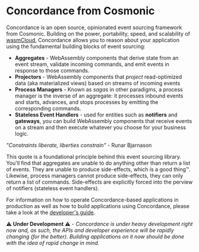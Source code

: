 # Concordance from Cosmonic
Concordance is an open source, opinionated event sourcing framework from Cosmonic. Building on the power, portability, speed, and scalability of [wasmCloud](https://wasmcloud.com), Concordance allows you to reason about your application using the fundamental building blocks of event sourcing:
* **Aggregates** - WebAssembly components that derive state from an event stream, validate incoming commands, and emit events in response to those commands.
* **Projectors** - WebAssembly components that _project_ read-optimized data (aka materialized views) based on streams of incoming events
* **Process Managers** - Known as _sagas_ in other paradigms, a process manager is the inverse of an aggregate: it processes inbound events and starts, advances, and stops processes by emitting the corresponding commands.
* **Stateless Event Handlers** - used for entities such as **notifiers** and **gateways**, you can build WebAssembly components that receive events on a stream and then execute whatever you choose for your business logic.

_"Constraints liberate, liberties constrain"_ - Runar Bjarnason

This quote is a foundational principle behind this event sourcing library. You'll find that aggregates are unable to do anything other than return a list of events. They are unable to produce side-effects, which is a good thing:tm:. Likewise, process managers cannot produce side-effects, they can only return a list of commands. Side-effects are explicitly forced into the perview of notifiers (stateless event handlers).

For information on how to operate Concordance-based applications in production as well as how to build applications using Concordance, please take a look at the [developer's guide](https://cosmonic.com/docs/oss/concordance).

⚠️ **Under Development** ⚠️ - _Concordance is under heavy development right now and, as such, the APIs and developer experience will be rapidly changing (for the better). Building applications on it now should be done with the idea of rapid change in mind._